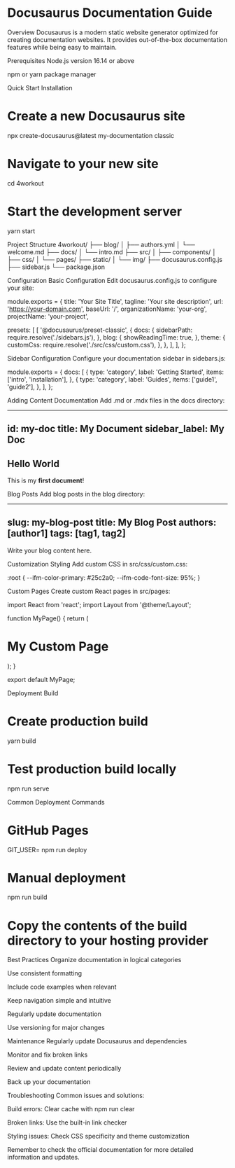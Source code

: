 # Docusaurus Documentation Guide
Overview
Docusaurus is a modern static website generator optimized for creating documentation websites. It provides out-of-the-box documentation features while being easy to maintain.

Prerequisites
Node.js version 16.14 or above

npm or yarn package manager

Quick Start
Installation
# Create a new Docusaurus site
npx create-docusaurus@latest my-documentation classic

# Navigate to your new site
cd 4workout

# Start the development server
yarn start

Project Structure
4workout/
├── blog/
│   ├── authors.yml
│   └── welcome.md
├── docs/
│   └── intro.md
├── src/
│   ├── components/
│   ├── css/
│   └── pages/
├── static/
│   └── img/
├── docusaurus.config.js
├── sidebar.js
└── package.json


Configuration
Basic Configuration
Edit docusaurus.config.js to configure your site:

module.exports = {
  title: 'Your Site Title',
  tagline: 'Your site description',
  url: 'https://your-domain.com',
  baseUrl: '/',
  organizationName: 'your-org',
  projectName: 'your-project',
  
  presets: [
    [
      '@docusaurus/preset-classic',
      {
        docs: {
          sidebarPath: require.resolve('./sidebars.js'),
        },
        blog: {
          showReadingTime: true,
        },
        theme: {
          customCss: require.resolve('./src/css/custom.css'),
        },
      },
    ],
  ],
};

Sidebar Configuration
Configure your documentation sidebar in sidebars.js:

module.exports = {
  docs: [
    {
      type: 'category',
      label: 'Getting Started',
      items: ['intro', 'installation'],
    },
    {
      type: 'category',
      label: 'Guides',
      items: ['guide1', 'guide2'],
    },
  ],
};

Adding Content
Documentation
Add .md or .mdx files in the docs directory:

---
id: my-doc
title: My Document
sidebar_label: My Doc
---

## Hello World

This is my **first document**!


Blog Posts
Add blog posts in the blog directory:

---
slug: my-blog-post
title: My Blog Post
authors: [author1]
tags: [tag1, tag2]
---

Write your blog content here.


Customization
Styling
Add custom CSS in src/css/custom.css:

:root {
  --ifm-color-primary: #25c2a0;
  --ifm-code-font-size: 95%;
}


Custom Pages
Create custom React pages in src/pages:

import React from 'react';
import Layout from '@theme/Layout';

function MyPage() {
  return (
    <Layout>
      <h1>My Custom Page</h1>
    </Layout>
  );
}

export default MyPage;


Deployment
Build
# Create production build
yarn build

# Test production build locally
npm run serve


Common Deployment Commands
# GitHub Pages
GIT_USER=<username> npm run deploy

# Manual deployment
npm run build
# Copy the contents of the build directory to your hosting provider


Best Practices
Organize documentation in logical categories

Use consistent formatting

Include code examples when relevant

Keep navigation simple and intuitive

Regularly update documentation

Use versioning for major changes

Maintenance
Regularly update Docusaurus and dependencies

Monitor and fix broken links

Review and update content periodically

Back up your documentation

Troubleshooting
Common issues and solutions:

Build errors: Clear cache with npm run clear

Broken links: Use the built-in link checker

Styling issues: Check CSS specificity and theme customization

Remember to check the official documentation for more detailed information and updates.